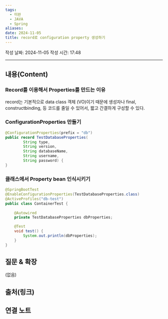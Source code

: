 ```yaml
---
tags:
  - 미완
  - JAVA
  - Spring
aliases: 
date: 2024-11-05
title: record로 configuration property 생성하기
---
```

작성 날짜: 2024-11-05
작성 시간: 17:48


----
## 내용(Content)

### Record를 이용해서 Properties를 만드는 이유

record는 기본적으로 data class 객체 (VO)이기 때문에 생성자나 final, constructbinding,  등 코드를 줄일 수 있어서, 짧고 간결하게 구성할 수 있다.


### ConfigurationProperties 만들기

```java
@ConfigurationProperties(prefix = "db")
public record TestDatabaseProperties(
		String type,
		String version, 
		String databaseName, 
		String username,
        String password) {
}

```

### 클래스에서 Property bean 인식시키기

```java
@SpringBootTest
@EnableConfigurationProperties(TestDatabaseProperties.class)
@ActiveProfiles("db-test")
public class ContainerTest {
    
    @Autowired
    private TestDatabaseProperties dbProperties;

    @Test
    void test() {
        System.out.println(dbProperties);
    }
}
```

## 질문 & 확장

(없음)

## 출처(링크)


## 연결 노트










